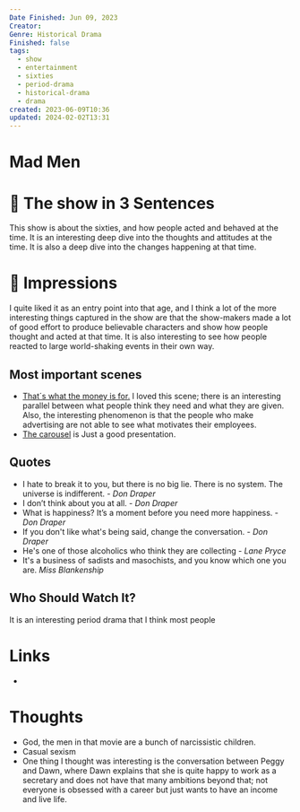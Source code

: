 ```yaml
---
Date Finished: Jun 09, 2023
Creator: 
Genre: Historical Drama
Finished: false
tags:
  - show
  - entertainment
  - sixties
  - period-drama
  - historical-drama
  - drama
created: 2023-06-09T10:36
updated: 2024-02-02T13:31
---
```

# Mad Men

# 🚀  The show in 3 Sentences
This show is about the sixties, and how people acted and behaved at the time. It is an interesting deep dive into the thoughts and attitudes at the time. It is also a deep dive into the changes happening at that time.

# 🎨 Impressions
I quite liked it as an entry point into that age, and I think a lot of the more interesting things captured in the show are that the show-makers made a lot of good effort to produce believable characters and show how people thought and acted at that time. It is also interesting to see how people reacted to large world-shaking events in their own way. 


## Most important scenes

- [That´s what the money is for.](https://www.youtube.com/watch?v=BnNV4_8izkI) I loved this scene; there is an interesting parallel between what people think they need and what they are given. Also, the interesting phenomenon is that the people who make advertising are not able to see what motivates their employees. 
- [The carousel](https://www.youtube.com/watch?v=suRDUFpsHus) is Just a good presentation.

## Quotes
- I hate to break it to you, but there is no big lie. There is no system. The universe is indifferent. - *Don Draper*
- I don’t think about you at all. - _Don Draper_
- What is happiness? It’s a moment before you need more happiness. -_Don Draper_
- If you don't like what's being said, change the conversation.  - *Don Draper*
- He's one of those alcoholics who think they are collecting - *Lane Pryce*
- It's a business of sadists and masochists, and you know which one you are. *Miss Blankenship*

## Who Should Watch It?
It is an interesting period drama that I think most people 

# Links
- 

# Thoughts
- God, the men in that movie are a bunch of narcissistic children. 
- Casual sexism 
- One thing I thought was interesting is the conversation between Peggy and Dawn, where Dawn explains that she is quite happy to work as a secretary and does not have that many ambitions beyond that; not everyone is obsessed with a career but just wants to have an income and live life.



